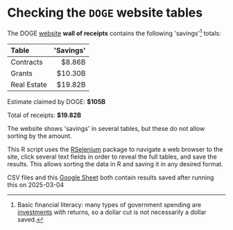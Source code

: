 # Checking the `DOGE` website tables

The DOGE [website](https://doge.gov/savings) **wall of receipts** contains the following 'savings'[^1] totals:

| Table              | 'Savings' |
| :----------------- | ------: |
| Contracts       | $8.86B |
| Grants       | $10.30B |
| Real Estate       | $19.82B |

Estimate claimed by DOGE: **$105B**

Total of receipts: **$19.82B**

The website shows 'savings' in several tables, but these do not allow sorting by the amount.

This R script uses the [RSelenium](https://cran.r-project.org/web/packages/RSelenium/index.html) package to navigate a web browser to the site, click several text fields in order to reveal the full tables, and save the results. This allows sorting the data in R and saving it in any desired format.

CSV files and this [Google Sheet](https://docs.google.com/spreadsheets/d/13n8s4ZHESFeBTgyeFkol1WWaI_Ax5VvJ1gHuYGWXBow/edit?usp=sharing) both contain results saved after running this on 2025-03-04

[^1]: Basic financial literacy: many types of government spending are [investments](https://en.wikipedia.org/wiki/Fiscal_multiplier#United_States) with returns, so a dollar cut is not necessarily a dollar saved.
